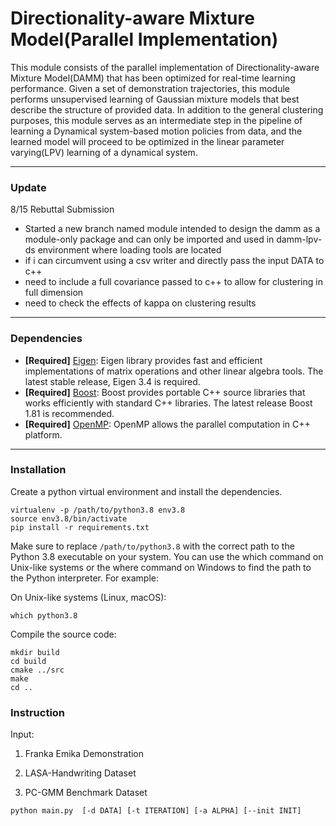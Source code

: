 # Directionality-aware Mixture Model(Parallel Implementation)

This module consists of the parallel implementation of Directionality-aware Mixture Model(DAMM) that has been optimized for real-time learning performance. Given a set of demonstration trajectories, this module performs unsupervised learning of Gaussian mixture models that best describe the structure of provided data. In addition to the general clustering purposes, this module serves as an intermediate step in the pipeline of learning a Dynamical system-based motion policies from data, and the learned model will proceed to be optimized in the linear parameter varying(LPV) learning of a dynamical system.

--- 

### Update

8/15 Rebuttal Submission
- Started a new branch named module intended to design the damm as a module-only package and can only be imported and used in damm-lpv-ds environment where loading tools are located
- if i can circumvent using a csv writer and directly pass the input DATA to c++
- need to include a full covariance passed to c++ to allow for clustering in full dimension
- need to check the effects of kappa on clustering results

---

### Dependencies
- **[Required]** [Eigen](https://eigen.tuxfamily.org/index.php?title=Main_Page): Eigen library provides fast and efficient implementations of matrix operations and other linear algebra tools. The latest stable release, Eigen 3.4 is required.
- **[Required]** [Boost](https://www.boost.org/): Boost provides portable C++ source libraries that works efficiently with standard C++ libraries. The latest release Boost 1.81 is recommended.
- **[Required]** [OpenMP](https://www.openmp.org/): OpenMP allows the parallel computation in C++ platform.

---

### Installation

Create a python virtual environment and install the dependencies.

```
virtualenv -p /path/to/python3.8 env3.8
source env3.8/bin/activate
pip install -r requirements.txt
```

Make sure to replace `/path/to/python3.8` with the correct path to the Python 3.8 executable on your system. You can use the which command on Unix-like systems or the where command on Windows to find the path to the Python interpreter. For example:

On Unix-like systems (Linux, macOS):

```
which python3.8
```

Compile the source code:

```
mkdir build
cd build
cmake ../src
make
cd ..
```

### Instruction


Input:

1. Franka Emika Demonstration

1. LASA-Handwriting Dataset
2. PC-GMM Benchmark Dataset
<!-- 3. Franka Emika Demonstration -->





```python main.py  [-d DATA] [-t ITERATION] [-a ALPHA] [--init INIT]```